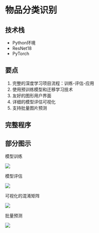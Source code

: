 # 物品分类识别

<MyGlobalComponent />

## 技术栈

- Python环境
- ResNet18
- PyTorch

## 要点

1. 完整的深度学习项目流程：训练-评估-应用
2. 使用预训练模型和迁移学习技术
3. 友好的图形用户界面
4. 详细的模型评估可视化
5. 支持批量图片预测

## 完整程序

<PaymentButton :productId="188" />

## 部分图示

模型训练

![](http://cdn.qiniu.liyansheng.top/img/20250620020515.png?watermark/4/text/5pyo5a2Q56m66Ze0/fontsize/400/fill/Z3JheQ==/dissolve/50/rotate/30/uw/180/uh/180/resize/1)

模型评估

![](http://cdn.qiniu.liyansheng.top/img/20250620020738.png?watermark/4/text/5pyo5a2Q56m66Ze0/fontsize/400/fill/Z3JheQ==/dissolve/50/rotate/30/uw/180/uh/180/resize/1)

可视化的混淆矩阵

![](http://cdn.qiniu.liyansheng.top/img/20250620020910.png?watermark/4/text/5pyo5a2Q56m66Ze0/fontsize/400/fill/Z3JheQ==/dissolve/50/rotate/30/uw/180/uh/180/resize/1)

批量预测

![](http://cdn.qiniu.liyansheng.top/img/20250620022057.png?watermark/4/text/5pyo5a2Q56m66Ze0/fontsize/400/fill/Z3JheQ==/dissolve/50/rotate/30/uw/180/uh/180/resize/1)

